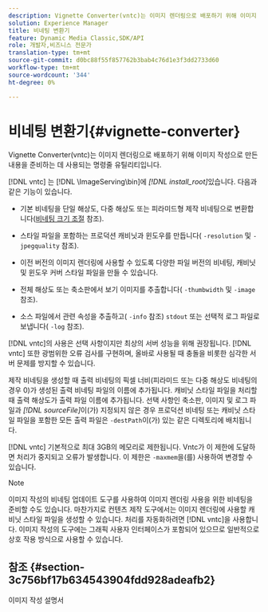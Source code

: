 ```yaml
---
description: Vignette Converter(vntc)는 이미지 렌더링으로 배포하기 위해 이미지 작성으로 만든 내용을 준비하는 데 사용되는 명령줄 유틸리티입니다.
solution: Experience Manager
title: 비네팅 변환기
feature: Dynamic Media Classic,SDK/API
role: 개발자,비즈니스 전문가
translation-type: tm+mt
source-git-commit: d0bc88f55f857762b3bab4c76d1e3f3dd2733d60
workflow-type: tm+mt
source-wordcount: '344'
ht-degree: 0%

---
```



# 비네팅 변환기{#vignette-converter}

Vignette Converter(vntc)는 이미지 렌더링으로 배포하기 위해 이미지 작성으로 만든 내용을 준비하는 데 사용되는 명령줄 유틸리티입니다.

[!DNL vntc] 는 [!DNL \ImageServing\bin]에  *[!DNL install_root]*&#x200B;있습니다. 다음과 같은 기능이 있습니다.

* 기본 비네팅을 단일 해상도, 다중 해상도 또는 피라미드형 제작 비네팅으로 변환합니다([비네팅 크기 조절](../../../../ir-api/vntc/utilities/c-ir-vignette-converter-vntc/c-ir-vignette-scaling.md#concept-e373a29c2f954df98d704c7723804585) 참조).
* 스타일 파일을 포함하는 프로덕션 캐비닛과 윈도우를 만듭니다( `-resolution` 및 `-jpegquality` 참조).

* 이전 버전의 이미지 렌더링에 사용할 수 있도록 다양한 파일 버전의 비네팅, 캐비닛 및 윈도우 커버 스타일 파일을 만들 수 있습니다.
* 전체 해상도 또는 축소판에서 보기 이미지를 추출합니다( `-thumbwidth` 및 `-image` 참조).
* 소스 파일에서 관련 속성을 추출하고( `-info` 참조) `stdout` 또는 선택적 로그 파일로 보냅니다( `-log` 참조).

[!DNL vntc]의 사용은 선택 사항이지만 최상의 서버 성능을 위해 권장됩니다. [!DNL vntc] 또한 광범위한 오류 검사를 구현하며, 올바로 사용될 때 충돌을 비롯한 심각한 서버 문제를 방지할 수 있습니다.

제작 비네팅을 생성할 때 출력 비네팅의 픽셀 너비(피라미드 또는 다중 해상도 비네팅의 경우 0)가 생성된 출력 비네팅 파일의 이름에 추가됩니다. 캐비닛 스타일 파일을 처리할 때 출력 해상도가 출력 파일 이름에 추가됩니다. 선택 사항인 축소판, 이미지 및 로그 파일과 *[!DNL sourceFile]*&#x200B;이(가) 지정되지 않은 경우 프로덕션 비네팅 또는 캐비닛 스타일 파일을 포함한 모든 출력 파일은 `-destPath`이(가) 있는 같은 디렉토리에 배치됩니다.

[!DNL vntc] 기본적으로 최대 3GB의 메모리로 제한됩니다. Vntc가 이 제한에 도달하면 처리가 중지되고 오류가 발생합니다. 이 제한은 `-maxmem`을(를) 사용하여 변경할 수 있습니다.

>[!NOTE]
>
>이미지 작성의 비네팅 업데이트 도구를 사용하여 이미지 렌더링 사용을 위한 비네팅을 준비할 수도 있습니다. 마찬가지로 컨텐츠 제작 도구에서는 이미지 렌더링에 사용할 캐비닛 스타일 파일을 생성할 수 있습니다. 처리를 자동화하려면 [!DNL vntc]을 사용합니다. 이미지 작성의 도구에는 그래픽 사용자 인터페이스가 포함되어 있으므로 일반적으로 상호 작용 방식으로 사용할 수 있습니다.

## 참조 {#section-3c756bf17b634543904fdd928adeafb2}

이미지 작성 설명서
